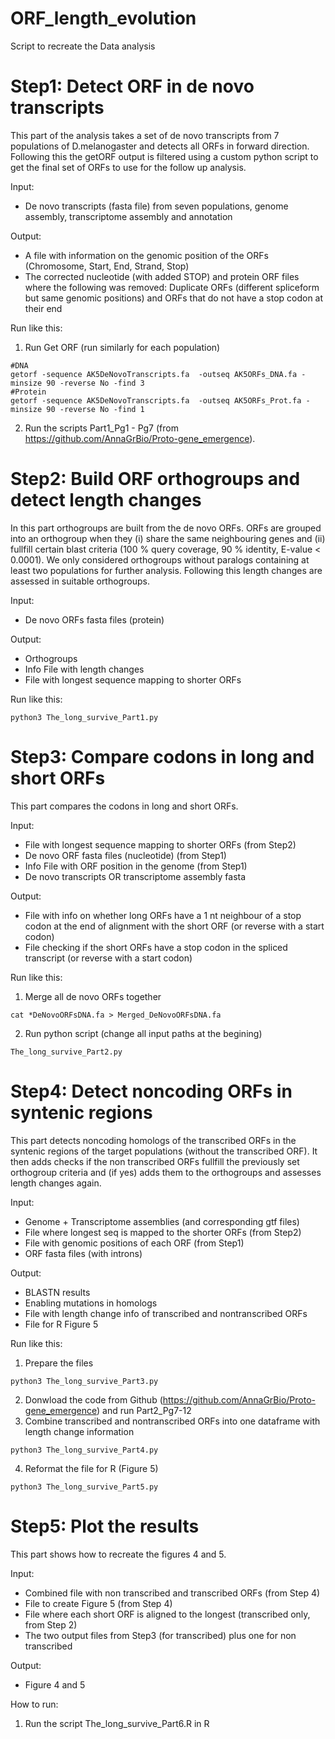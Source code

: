 # ORF_length_evolution
Script to recreate the Data analysis 

# Step1: Detect ORF in de novo transcripts

This part of the analysis takes a set of de novo transcripts from 7 populations of D.melanogaster and detects all ORFs in forward direction. Following this the getORF output is filtered using a custom python script to get the final set of ORFs to use for the follow up analysis.

Input:  
- De novo transcripts (fasta file) from seven populations, genome assembly, transcriptome assembly and annotation

Output: 
- A file with information on the genomic position of the ORFs (Chromosome, Start, End, Strand, Stop)
- The corrected nucleotide (with added STOP) and protein ORF files where the following was removed: Duplicate ORFs (different spliceform but same genomic positions) and ORFs that do not have a stop codon at their end

Run like this:
1) Run Get ORF (run similarly for each population)
``` 
#DNA
getorf -sequence AK5DeNovoTranscripts.fa  -outseq AK5ORFs_DNA.fa -minsize 90 -reverse No -find 3
#Protein
getorf -sequence AK5DeNovoTranscripts.fa  -outseq AK5ORFs_Prot.fa -minsize 90 -reverse No -find 1
```
2) Run the scripts Part1_Pg1 - Pg7 (from https://github.com/AnnaGrBio/Proto-gene_emergence).

# Step2: Build ORF orthogroups and detect length changes
In this part orthogroups are built from the de novo ORFs. ORFs are grouped into an orthogroup when they (i) share the same neighbouring genes and (ii) fullfill certain blast criteria (100 % query coverage, 90 % identity, E-value < 0.0001). We only considered orthogroups without paralogs containing at least two populations for further analysis. Following this length changes are assessed in suitable orthogroups. 

Input:
- De novo ORFs fasta files (protein)

Output:
- Orthogroups
- Info File with length changes
- File with longest sequence mapping to shorter ORFs

Run like this:
``` 
python3 The_long_survive_Part1.py
``` 

# Step3: Compare codons in long and short ORFs 
This part compares the codons in long and short ORFs.

Input:
- File with longest sequence mapping to shorter ORFs (from Step2)
- De novo ORF fasta files (nucleotide) (from Step1)
- Info File with ORF position in the genome (from Step1)
- De novo transcripts OR transcriptome assembly fasta

Output:
- File with info on whether long ORFs have a 1 nt neighbour of a stop codon at the end of alignment with the short ORF (or reverse with a start codon)
- File checking if the short ORFs have a stop codon in the spliced transcript (or reverse with a start codon)

Run like this:

1) Merge all de novo ORFs together
``` 
cat *DeNovoORFsDNA.fa > Merged_DeNovoORFsDNA.fa
``` 
2) Run python script (change all input paths at the begining)
``` 
The_long_survive_Part2.py
``` 

# Step4: Detect noncoding ORFs in syntenic regions
This part detects noncoding homologs of the transcribed ORFs in the syntenic regions of the target populations (without the transcribed ORF). It then adds checks if the non transcribed ORFs fullfill the previously set orthogroup criteria and (if yes) adds them to the orthogroups and assesses length changes again.

Input:
- Genome + Transcriptome assemblies (and corresponding gtf files)
- File where longest seq is mapped to the shorter ORFs (from Step2)
- File with genomic positions of each ORF (from Step1)
- ORF fasta files (with introns)

Output:
- BLASTN results
- Enabling mutations in homologs
- File with length change info of transcribed and nontranscribed ORFs
- File for R Figure 5

Run like this:

1) Prepare the files
``` 
python3 The_long_survive_Part3.py
``` 
2) Donwload the code from Github (https://github.com/AnnaGrBio/Proto-gene_emergence) and run Part2_Pg7-12
3) Combine transcribed and nontranscribed ORFs into one dataframe with length change information
``` 
python3 The_long_survive_Part4.py
``` 
4) Reformat the file for R (Figure 5)
``` 
python3 The_long_survive_Part5.py
```

# Step5: Plot the results
This part shows how to recreate the figures 4 and 5.

Input:
- Combined file with non transcribed and transcribed ORFs (from Step 4)
- File to create Figure 5 (from Step 4)
- File where each short ORF is aligned to the longest (transcribed only, from Step 2)
- The two output files from Step3 (for transcribed) plus one for non transcribed

Output:
- Figure 4 and 5

How to run:
1) Run the script The_long_survive_Part6.R in R 
